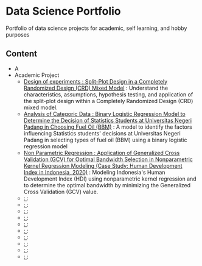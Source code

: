 # Data Science Portfolio
Portfolio of data science projects for academic, self learning, and hobby purposes

## Content 
- A
- Academic Project
    - [Design of experiments : Split-Plot Design in a Completely Randomized Design (CRD) Mixed Model](https://github.com/tibriwork/data-science-portfolio/blob/main/Rancangan%20Petak%20Terpisah%20dalam%20RAL%20Model%20Campuran.pdf) : Understand the characteristics, assumptions, hypothesis testing, and application of the split-plot design within a Completely Randomized Design (CRD) mixed model.
    - [Analysis of Categoric Data : Binary Logistic Regression Model to Determine the Decision of Statistics Students at Universitas Negeri Padang in Choosing Fuel Oil (BBM)](https://github.com/tibriwork/data-science-portfolio/blob/main/Model%20Regresi%20Logistik%20Biner%20Untuk%20Menentukan%20Keputusan%20Mahasiswa%20Statistika%20Universitas%20Negeri%20Padang%20dalam%20Memilih%20Bahan%20Bakar%20Minyak%20(BBM).pdf) : A model to identify the factors influencing Statistics students' decisions at Universitas Negeri Padang in selecting types of fuel oil (BBM) using a binary logistic regression model
    - [Non Parametric Regression : Application of Generalized Cross Validation (GCV) for Optimal Bandwidth Selection in Nonparametric Kernel Regression Modeling (Case Study: Human Development Index in Indonesia, 2020)](https://github.com/tibriwork/data-science-portfolio/blob/main/Penerapan%20Generalized%20Cross%20Validation%20(GCV)%20dalam%20Pemilihan%20Bandwidth%20Optimal%20pada%20Pemodelan%20Regresi%20Nonparametrik%20Kernel%20(Studi%20KasusIndeks%20Pembangunan%20Manusia%20di%20Indonesia%20tahun%202020).pdf) : Modeling Indonesia's Human Development Index (HDI) using nonparametric kernel regression and to determine the optimal bandwidth by minimizing the Generalized Cross Validation (GCV) value.
    - [ : ]( ) :
    - [ : ]( ) :
    - [ : ]( ) :
    - [ : ]( ) :
    - [ : ]( ) :
    - [ : ]( ) :
    - [ : ]( ) :
    - [ : ]( ) :
    - [ : ]( ) :
    - [ : ]( ) :
      
